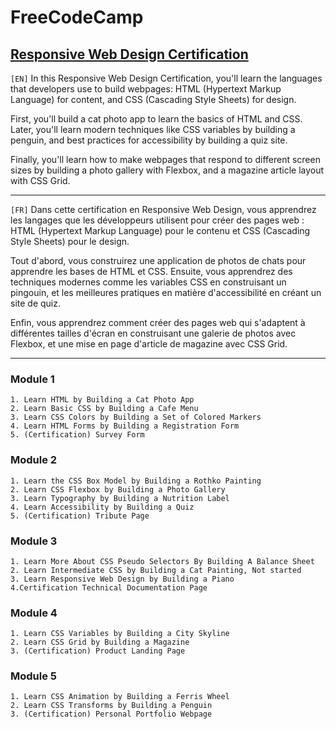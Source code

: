 # FreeCodeCamp

## [Responsive Web Design Certification](https://www.freecodecamp.org/learn/2022/responsive-web-design)

`[EN]`
In this Responsive Web Design Certification, you'll learn the languages that developers use to build webpages: HTML (Hypertext Markup Language) for content, and CSS (Cascading Style Sheets) for design.

First, you'll build a cat photo app to learn the basics of HTML and CSS. Later, you'll learn modern techniques like CSS variables by building a penguin, and best practices for accessibility by building a quiz site.

Finally, you'll learn how to make webpages that respond to different screen sizes by building a photo gallery with Flexbox, and a magazine article layout with CSS Grid.

---

`[FR]` Dans cette certification en Responsive Web Design, vous apprendrez les langages que les développeurs utilisent pour créer des pages web : HTML (Hypertext Markup Language) pour le contenu et CSS (Cascading Style Sheets) pour le design.

Tout d'abord, vous construirez une application de photos de chats pour apprendre les bases de HTML et CSS. Ensuite, vous apprendrez des techniques modernes comme les variables CSS en construisant un pingouin, et les meilleures pratiques en matière d'accessibilité en créant un site de quiz.

Enfin, vous apprendrez comment créer des pages web qui s'adaptent à différentes tailles d'écran en construisant une galerie de photos avec Flexbox, et une mise en page d'article de magazine avec CSS Grid.

---

### Module 1

```
1. Learn HTML by Building a Cat Photo App
2. Learn Basic CSS by Building a Cafe Menu
3. Learn CSS Colors by Building a Set of Colored Markers
4. Learn HTML Forms by Building a Registration Form
5. (Certification) Survey Form
```

### Module 2

```
1. Learn the CSS Box Model by Building a Rothko Painting
2. Learn CSS Flexbox by Building a Photo Gallery
3. Learn Typography by Building a Nutrition Label
4. Learn Accessibility by Building a Quiz
5. (Certification) Tribute Page
```

### Module 3

```
1. Learn More About CSS Pseudo Selectors By Building A Balance Sheet
2. Learn Intermediate CSS by Building a Cat Painting, Not started
3. Learn Responsive Web Design by Building a Piano
4.Certification Technical Documentation Page
```

### Module 4

```
1. Learn CSS Variables by Building a City Skyline
2. Learn CSS Grid by Building a Magazine
3. (Certification) Product Landing Page
```

### Module 5

```
1. Learn CSS Animation by Building a Ferris Wheel
2. Learn CSS Transforms by Building a Penguin
3. (Certification) Personal Portfolio Webpage
```
